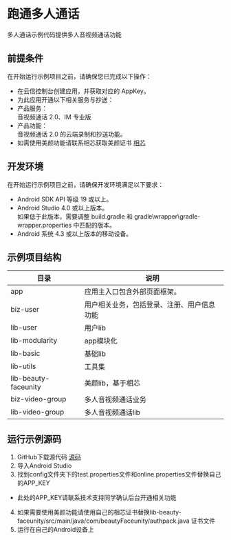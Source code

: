 # 跑通多人通话
多人通话示例代码提供多人音视频通话功能

## 前提条件
在开始运行示例项目之前，请确保您已完成以下操作：
* 在云信控制台创建应用，并获取对应的 AppKey。
* 为此应用开通以下相关服务与抄送：
* 产品服务：  
音视频通话 2.0、IM 专业版
* 产品功能：   
音视频通话 2.0 的云端录制和抄送功能。
* 如需使用美颜功能请联系相芯获取美颜证书 [相芯](https://www.faceunity.com/)

## 开发环境 
在开始运行示例项目之前，请确保开发环境满足以下要求：
* Android SDK API 等级 19 或以上。
* Android Studio 4.0 或以上版本。  
  如果低于此版本，需要调整 build.gradle 和 gradle\wrapper\gradle-wrapper.properties 中匹配的版本。
* Android 系统 4.3 或以上版本的移动设备。

## 示例项目结构
|  目录   | 说明  |
|  ----  | ----  |
| app  | 应用主入口包含外部页面框架。 |
| biz-user | 用户相关业务，包括登录、注册、用户信息功能 |
| lib-user  | 用户lib |
| lib-modularity  | app模块化 |
| lib-basic  | 基础lib |
| lib-utils  | 工具集 |
| lib-beauty-faceunity  | 美颜lib，基于相芯 |
| biz-video-group  | 多人音视频通话业务 |
| lib-video-group  | 多人音视频通话lib |

## 运行示例源码
1. GitHub下载源代码 [源码](https://github.com/netease-kit/NEGroupCall/tree/master/Android)
2. 导入Android Studio
3. 找到config文件夹下的test.properties文件和online.properties文件替换自己的APP_KEY
* 此处的APP_KEY请联系技术支持同学确认后台开通相关功能
4. 如果需要使用美颜功能请使用自己的相芯证书替换lib-beauty-faceunity/src/main/java/com/beautyFaceunity/authpack.java 证书文件
5. 运行在自己的Android设备上
